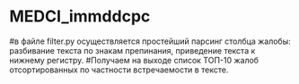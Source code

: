 # MEDCI_immddcpc
#в файле filter.py осуществляется простейший парсинг столбца жалобы: разбивание текста по знакам препинания, приведение текста к нижнему регистру.
#Получаем на выходе список ТОП-10 жалоб отсортированных по частности встречаемости в тексте.
